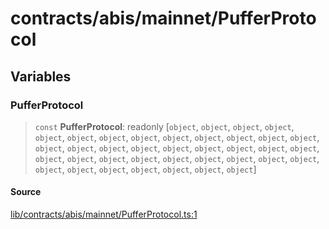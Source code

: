 # contracts/abis/mainnet/PufferProtocol

## Variables

### PufferProtocol

> `const` **PufferProtocol**: readonly [`object`, `object`, `object`, `object`, `object`, `object`, `object`, `object`, `object`, `object`, `object`, `object`, `object`, `object`, `object`, `object`, `object`, `object`, `object`, `object`, `object`, `object`, `object`, `object`, `object`, `object`, `object`, `object`, `object`, `object`, `object`, `object`, `object`, `object`, `object`, `object`, `object`, `object`]

#### Source

[lib/contracts/abis/mainnet/PufferProtocol.ts:1](https://github.com/PufferFinance/puffer-sdk/blob/19f0fba9a3d1ece7df9a883ebe6e251dd8e8d59f/lib/contracts/abis/mainnet/PufferProtocol.ts#L1)

